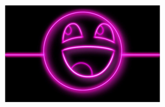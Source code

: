 <a href="https://twitter.com/wezbezt" target="_blank">
<p align="cente"> 
<img src="./imgz/wezbezt.jpg">
</p>

